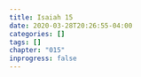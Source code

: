```yaml
---
title: Isaiah 15
date: 2020-03-28T20:26:55-04:00
categories: []
tags: []
chapter: "015"
inprogress: false
---
```


